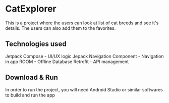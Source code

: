 # CatExplorer
This is a project where the users can look at list of cat breeds and see it's details. The users can also add them to the favorites.

## Technologies used
Jetpack Compose - UI/UX logic
Jepack Navigation Component - Navigation in app
ROOM - Offline Database
Retrofit - API management

## Download & Run
In order to run the project, you will need Android Studio or similar softwares to build and run the app
